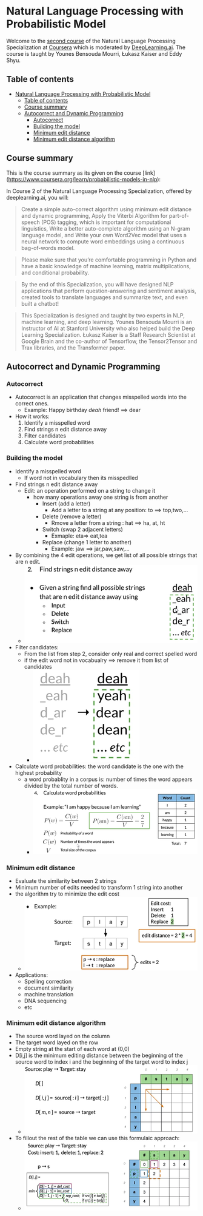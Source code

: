 # Natural Language Processing with Probabilistic Model
Welcome to the [second course](https://www.coursera.org/learn/probabilistic-models-in-nlp) of the Natural Language Processing Specialization at [Coursera](https://www.coursera.org/specializations/natural-language-processing) which is moderated by [DeepLearning.ai](http://deeplearning.ai/). The course is taught by Younes Bensouda Mourri, Łukasz Kaiser and Eddy Shyu.

## Table of contents
- [Natural Language Processing with Probabilistic Model](#natural-language-processing-with-probabilistic-model)
  - [Table of contents](#table-of-contents)
  - [Course summary](#course-summary)
  - [Autocorrect and Dynamic Programming](#autocorrect-and-dynamic-programming)
    - [Autocorrect](#autocorrect)
    - [Building the model](#building-the-model)
    - [Minimum edit distance](#minimum-edit-distance)
    - [Minimum edit distance algorithm](#minimum-edit-distance-algorithm)

## Course summary
This is the  course summary as its given on the course [link] (https://www.coursera.org/learn/probabilistic-models-in-nlp):

In Course 2 of the Natural Language Processing Specialization, offered by deeplearning.ai, you will:

> Create a simple auto-correct algorithm using minimum edit distance and dynamic programming,
> Apply the Viterbi Algorithm for part-of-speech (POS) tagging, which is important for computational linguistics,
> Write a better auto-complete algorithm using an N-gram language model, and 
> Write your own Word2Vec model that uses a neural network to compute word embeddings using a continuous bag-of-words model.
 
> Please make sure that you’re comfortable programming in Python and have a basic knowledge of machine learning, matrix multiplications, and conditional probability.

> By the end of this Specialization, you will have designed NLP applications that perform question-answering and sentiment analysis, created tools to translate languages and summarize text, and even built a chatbot!

> This Specialization is designed and taught by two experts in NLP, machine learning, and deep learning. Younes Bensouda Mourri is an Instructor of AI at Stanford University who also helped build the Deep Learning Specialization. Łukasz Kaiser is a Staff Research Scientist at Google Brain and the co-author of Tensorflow, the Tensor2Tensor and Trax libraries, and the Transformer paper.

## Autocorrect and Dynamic Programming
### Autocorrect
- Autocorrect is an application that changes misspelled words into the correct ones.
  - Example: Happy birthday *deah* friend! ==> dear
- How it works:
  1. Identify a misspelled word
  2. Find strings n edit distance away
  3. Filter candidates
  4. Calculate word probabilities 
### Building the model
- Identify a misspelled word
  - If word not in vocabulary then its misspedlled 
- Find strings n edit distance away
  - Edit: an operation performed on a string to change it
    - how many operations away one string is from another
      - Insert (add a letter)
         - Add a letter to a string at any position: to ==> top,two,...
      -  Delete (remove a letter)
         - Rmove a letter  from a string : hat ==> ha, at, ht
      -  Switch (swap 2 adjacent letters)
         - Exmaple: eta=> eat,tea
      -  Replace (change 1 letter to another)
         - Example: jaw ==> jar,paw,saw,...
 -  By combining the 4 edit operations, we get list of all possible strings that are n edit.
    - ![](Images/1.png)
- Filter candidates: 
  - From the list from step 2, consider only real and correct spelled word
  - if the edit word not in vocabualry ==> remove it from list of candidates
    - ![](Images/2.png)
- Calculate word probabilities: the word candidate is the one with the highest probability 
  - a word probablity in a corpus is: number of times the word appears divided by the total number of words.
    - ![](Images/3.png) 
### Minimum edit distance
- Evaluate the similarity between 2 strings
- Minimum number of edits needed to transform 1 string into another
- the algorithm try to minimize the edit cost  
  - ![](Images/4.png)
- Applications:
  -  Spelling correction
  -  document similarity
  -  machine translation
  -  DNA sequencing
  -  etc
### Minimum edit distance algorithm
- The source word layed on the column
- The target word layed on the row
- Empty string at the start of each word at (0,0)
- D[i,j] is the minimum editing distance between the beginning of the source word to index i and the beginning of the target word to index j 
  - ![](Images/5.png)
- To fillout the rest of the table we can use this formulaic approach:
  - ![](Images/6.png)